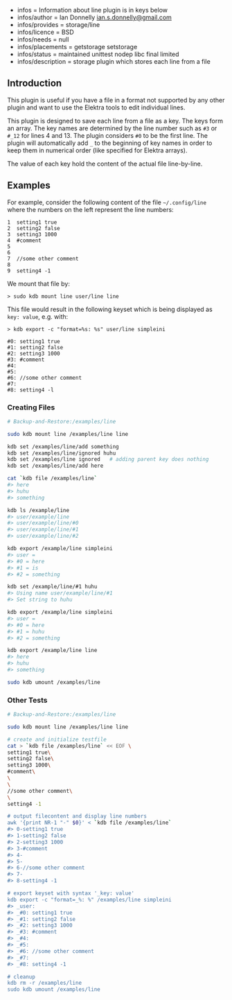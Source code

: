 - infos = Information about line plugin is in keys below
- infos/author = Ian Donnelly <ian.s.donnelly@gmail.com>
- infos/provides = storage/line
- infos/licence = BSD
- infos/needs = null
- infos/placements = getstorage setstorage
- infos/status = maintained unittest nodep libc final limited
- infos/description = storage plugin which stores each line from a file

## Introduction ##

This plugin is useful if you have a file in a format not supported
by any other plugin and want to use the Elektra tools to edit
individual lines.

This plugin is designed to save each line from a file as a key.
The keys form an array. The key names are determined by the 
line number such as `#3` or `#_12` for lines 4 and 13.
The plugin considers `#0` to be the first line.
The plugin will automatically add `_` to the beginning
of key names in order to keep them in numerical order (like specified
for Elektra arrays).

The value of each key hold the content of the actual file line-by-line.

## Examples ##

For example, consider the following content of the file `~/.config/line` where the
numbers on the left represent the line numbers:

    1  setting1 true
    2  setting2 false
    3  setting3 1000
    4  #comment
    5
    6
    7  //some other comment
    8
    9  setting4 -1

We mount that file by:

    > sudo kdb mount line user/line line

This file would result in the following keyset which is being displayed as
`key: value`, e.g. with:

    > kdb export -c "format=%s: %s" user/line simpleini

    #0: setting1 true
    #1: setting2 false
    #2: setting3 1000
    #3: #comment
    #4:
    #5:
    #6: //some other comment
    #7:
    #8: setting4 -l

### Creating Files ###


```sh
# Backup-and-Restore:/examples/line

sudo kdb mount line /examples/line line

kdb set /examples/line/add something
kdb set /examples/line/ignored huhu
kdb set /examples/line ignored   # adding parent key does nothing
kdb set /examples/line/add here

cat `kdb file /examples/line`
#> here
#> huhu
#> something

kdb ls /example/line
#> user/example/line
#> user/example/line/#0
#> user/example/line/#1
#> user/example/line/#2

kdb export /example/line simpleini
#> user = 
#> #0 = here
#> #1 = is
#> #2 = something

kdb set /example/line/#1 huhu
#> Using name user/example/line/#1
#> Set string to huhu

kdb export /example/line simpleini 
#> user = 
#> #0 = here
#> #1 = huhu
#> #2 = something

kdb export /example/line line
#> here
#> huhu
#> something

sudo kdb umount /examples/line
```


### Other Tests ###

```sh
# Backup-and-Restore:/examples/line

sudo kdb mount line /examples/line line

# create and initialize testfile
cat > `kdb file /examples/line` << EOF \
setting1 true\
setting2 false\
setting3 1000\
#comment\
\
\
//some other comment\
\
setting4 -1

# output filecontent and display line numbers
awk '{print NR-1 "-" $0}' < `kdb file /examples/line`
#> 0-setting1 true
#> 1-setting2 false
#> 2-setting3 1000
#> 3-#comment
#> 4-
#> 5-
#> 6-//some other comment
#> 7-
#> 8-setting4 -1

# export keyset with syntax '_key: value'
kdb export -c "format=_%: %" /examples/line simpleini
#> _user: 
#> _#0: setting1 true
#> _#1: setting2 false
#> _#2: setting3 1000
#> _#3: #comment
#> _#4: 
#> _#5: 
#> _#6: //some other comment
#> _#7: 
#> _#8: setting4 -1

# cleanup
kdb rm -r /examples/line
sudo kdb umount /examples/line
```
